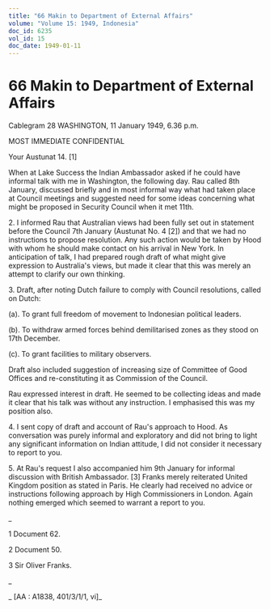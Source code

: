 ```yaml
---
title: "66 Makin to Department of External Affairs"
volume: "Volume 15: 1949, Indonesia"
doc_id: 6235
vol_id: 15
doc_date: 1949-01-11
---
```


# 66 Makin to Department of External Affairs

Cablegram 28 WASHINGTON, 11 January 1949, 6.36 p.m.

MOST IMMEDIATE CONFIDENTIAL

Your Austunat 14. [1]

When at Lake Success the Indian Ambassador asked if he could have informal talk with me in Washington, the following day. Rau called 8th January, discussed briefly and in most informal way what had taken place at Council meetings and suggested need for some ideas concerning what might be proposed in Security Council when it met 11th.

2\. I informed Rau that Australian views had been fully set out in statement before the Council 7th January (Austunat No. 4 [2]) and that we had no instructions to propose resolution. Any such action would be taken by Hood with whom he should make contact on his arrival in New York. In anticipation of talk, I had prepared rough draft of what might give expression to Australia's views, but made it clear that this was merely an attempt to clarify our own thinking.

3\. Draft, after noting Dutch failure to comply with Council resolutions, called on Dutch:

(a). To grant full freedom of movement to Indonesian political leaders.

(b). To withdraw armed forces behind demilitarised zones as they stood on 17th December.

(c). To grant facilities to military observers.

Draft also included suggestion of increasing size of Committee of Good Offices and re-constituting it as Commission of the Council.

Rau expressed interest in draft. He seemed to be collecting ideas and made it clear that his talk was without any instruction. I emphasised this was my position also.

4\. I sent copy of draft and account of Rau's approach to Hood. As conversation was purely informal and exploratory and did not bring to light any significant information on Indian attitude, I did not consider it necessary to report to you.

5\. At Rau's request I also accompanied him 9th January for informal discussion with British Ambassador. [3] Franks merely reiterated United Kingdom position as stated in Paris. He clearly had received no advice or instructions following approach by High Commissioners in London. Again nothing emerged which seemed to warrant a report to you.

_

1 Document 62.

2 Document 50.

3 Sir Oliver Franks.

_

_ [AA : A1838, 401/3/1/1, vi]_
